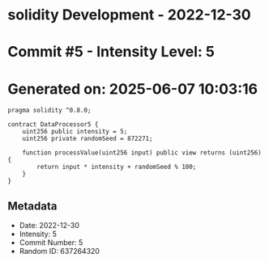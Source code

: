 ﻿# solidity Development - 2022-12-30
# Commit #5 - Intensity Level: 5
# Generated on: 2025-06-07 10:03:16
```solidity
pragma solidity ^0.8.0;

contract DataProcessor5 {
    uint256 public intensity = 5;
    uint256 private randomSeed = 872271;

    function processValue(uint256 input) public view returns (uint256) {
        return input * intensity + randomSeed % 100;
    }
}
```
## Metadata
- Date: 2022-12-30
- Intensity: 5
- Commit Number: 5
- Random ID: 637264320
